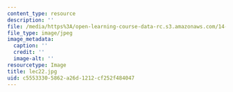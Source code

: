 ```yaml
---
content_type: resource
description: ''
file: /media/https%3A/open-learning-course-data-rc.s3.amazonaws.com/14-01sc-principles-of-microeconomics-fall-2011/c55533305862a26d1212cf252f484047_lec22.jpg
file_type: image/jpeg
image_metadata:
  caption: ''
  credit: ''
  image-alt: ''
resourcetype: Image
title: lec22.jpg
uid: c5553330-5862-a26d-1212-cf252f484047
---
```

